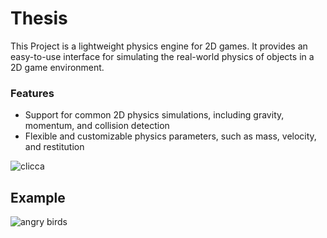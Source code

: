 # Thesis

This Project is a lightweight physics engine for 2D games. It provides an easy-to-use interface for simulating the real-world physics of objects in a 2D game environment.

### Features

- Support for common 2D physics simulations, including gravity, momentum, and collision detection
- Flexible and customizable physics parameters, such as mass, velocity, and restitution

![clicca]([./out/html/index.html](https://raw.githubusercontent.com/Achille1912/Thesis/main/out/html/index.html?token=GHSAT0AAAAAACBEGIS4OPV3XTCHMDBVLNYCZERVTPQ)https://raw.githubusercontent.com/Achille1912/Thesis/main/out/html/index.html?token=GHSAT0AAAAAACBEGIS4OPV3XTCHMDBVLNYCZERVTPQ)

## Example

![angry birds](https://github.com/Achille1912/Thesis/assets/69079045/891151d4-7507-44ce-9ebd-db8a44978c53)
